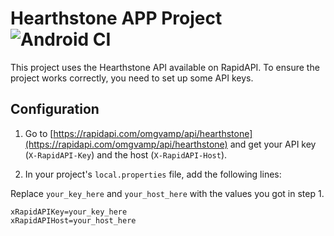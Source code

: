 # Hearthstone APP Project ![Android CI](https://github.com/joavilati/HearthStoneApp/actions/workflows/main.yml/badge.svg?branch=master&event=push)

This project uses the Hearthstone API available on RapidAPI. To ensure the project works correctly, you need to set up some API keys.

## Configuration

1. Go to [https://rapidapi.com/omgvamp/api/hearthstone](https://rapidapi.com/omgvamp/api/hearthstone) and get your API key (`X-RapidAPI-Key`) and the host (`X-RapidAPI-Host`).

2. In your project's `local.properties` file, add the following lines:

Replace `your_key_here` and `your_host_here` with the values you got in step 1.

```properties
xRapidAPIKey=your_key_here
xRapidAPIHost=your_host_here
